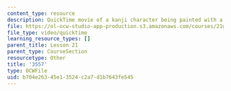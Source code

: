 ```yaml
---
content_type: resource
description: QuickTime movie of a kanji character being painted with a brush.
file: https://ol-ocw-studio-app-production.s3.amazonaws.com/courses/21g-504-japanese-iv-spring-2009/b704e26345e13524c2a7d1b7643fe545_3557.mov
file_type: video/quicktime
learning_resource_types: []
parent_title: Lesson 21
parent_type: CourseSection
resourcetype: Other
title: '3557'
type: OCWFile
uid: b704e263-45e1-3524-c2a7-d1b7643fe545
---
```

